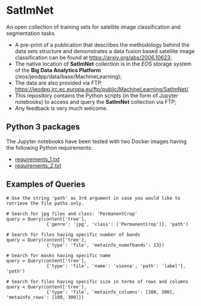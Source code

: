 # SatImNet
An open collection of training sets for satellite image classification and segmentation tasks

* A pre-print of a publication that describes the methodology behind the data sets structure and demonstrates a data fusion based satellite image classification can be found at https://arxiv.org/abs/2006.10623;​
* The native location of **SatImNet** collection is in the *EOS* storage system of the **Big Data Analytics Platform** (/eos/jeodpp/data/base/MachineLearning);
* The data are also provided via FTP: https://jeodpp.jrc.ec.europa.eu/ftp/public/MachineLearning/SatImNet/
* This repository contains the Python scripts (in the form of Jupyter notebooks) to access and query the **SatImNet** collection via FTP;
* Any feedback is very much welcome.

## Python 3 packages
The Jupyter notebooks have been tested with two Docker images having the following Python requirements:  
* [requirements_1.txt](https://github.com/syrriva/SatImNet/blob/master/Requirements/requirements_1.txt)
* [requirements_2.txt](https://github.com/syrriva/SatImNet/blob/master/Requirements/requirements_2.txt)

## Examples of Queries
```
# Use the string 'path' as 3rd argument in case you would like to retrieve the file paths only.

# Search for jpg files and class: 'PermanentCrop'
query = Query(content['tree'], 
               {'genre': 'jpg', 'class': ['PermanentCrop']}, 'path')
```
```
# Search for files having specific number of bands
query = Query(content['tree'], 
               {'type': 'file', 'metainfo_numofbands': 13})
```
```
# Search for masks having specific name
query = Query(content['tree'], 
               {'type': 'file', 'name': 'vienna', 'path': 'label'}, 'path')
```
```
# Search for files having specific size in terms of rows and columns
query = Query(content['tree'], 
               {'type': 'file', 'metainfo_columns': [100, 300], 'metainfo_rows': [100, 300]})
```
